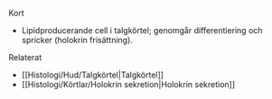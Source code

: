 Kort
- Lipidproducerande cell i talgkörtel; genomgår differentiering och spricker (holokrin frisättning).

Relaterat
- [[Histologi/Hud/Talgkörtel|Talgkörtel]]
- [[Histologi/Körtlar/Holokrin sekretion|Holokrin sekretion]]

